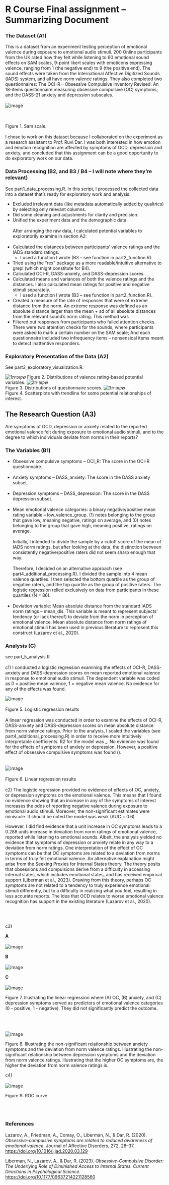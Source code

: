 # R Course Final assignment – Summarizing Document 

### The Dataset (A1)
This is a dataset from an experiment testing perception of emotional valence during exposure to emotional audio stimuli. 200 Online participants from the UK rated how they felt while listening to 60 emotional sound effects on SAM scales, 9-point likert scales with emoticons expressing valence, ranging from 1 (the negative end) to 9 (the positive end). The sound effects were taken from the International Affective Digitized Sounds (IADS) system, and all have norm valence ratings. They also completed two questionnaires: The OCI-R – Obsessive Compulsive Inventory Revised: An 18-items questionnaire measuring obsessive compulsive (OC) symptoms; and the DASS-21 anxiety and depression subscales. <br/><br/>
![image](https://github.com/user-attachments/assets/a07c6977-4dcd-42ed-92d8-c835953d5e9a)

<br/><br/>Figure 1. Sam scale. <br/><br/>
I chose to work on this dataset because I collaborated on the experiment as a research assistant to Prof. Ruvi Dar. I was both interested in how emotion and emotion recognition are affected by symptoms of OCD, depression and anxiety, and concluded that this assignment can be a good opportunity to do exploratory work on our data. 

### Data Processing (B2, and B3 / B4 – I will note where they’re relevant)
See part1_data_processing.R.
In this script, I processed the collected data into a dataset that’s ready for exploratory work and analysis.  
- Excluded irrelevant data (like metadata automatically added by qualtrics) by selecting only relevant columns.
- Did some cleaning and adjustments for clarity and precision.
- Unified the experiment data and the demographic data. <br/><br/>
After arranging the raw data, I calculated potential variables to exploratorily examine in section A2: <br/><br/> 
- Calculated the distances between participants’ valence ratings and the IADS standard ratings.
  - I used a function I wrote (B3 – see function in part2_function.R).
- Tried using the “rex” package as a more readable/intuitive alternative to grepl (which might constitute for B4).  
- Calculated OCI-R, DASS-anxiety, and DASS-depression scores.
- Calculated means and variances of both the valence ratings and the distances. I also calculated mean ratings for positive and negative stimuli separately.
  - I used a function I wrote (B3 – see function in part2_function.R).
- Created a measure of the rate of responses that were of extreme distance from the norm. An extreme response was defined as an absolute distance larger than the mean + sd of all absolute distances from the relevant sound’s norm rating. This method was 
- Filtered out responses from participants who failed attention checks. There were two attention checks for the sounds, where participants were asked to mark a certain number on the SAM scale; And each questionnaire included two infrequency items – nonsensical items meant to detect inattentive responders.

### Exploratory Presentation of the Data (A2)
See part3_exploratory_visualization.R.


![שקופית1](https://github.com/user-attachments/assets/a8996893-dc58-4b00-a7e9-feb3bd467ae0)
Figure 2. Distributions of valence rating-based potential variables.
![שקופית2](https://github.com/user-attachments/assets/16924fbc-80f5-48ee-841b-f148dcb55279)
<br/>Figure 3. Distributions of questionnaire scores. 
![שקופית3](https://github.com/user-attachments/assets/3b0a149d-c8c1-4d78-b50b-1d8c14f9ec99)
<br/> Figure 4. Scatterplots with trendline for some potential relationships of interest.


## The Research Question (A3)
Are symptoms of OCD, depression or anxiety related to the reported emotional valence felt during exposure to emotional audio stimuli, and to the degree to which individuals deviate from norms in their reports? 

### The Variables (B1)

- Obsessive compulsive symptoms – OCI_R: The score in the OCI-R questionnaire. <br/><br/>
- Anxiety symptoms – DASS_anxiety: The score in the DASS anxiety subset. <br/><br/>
- Depression symptoms – DASS_depression: The score in the DASS depression subset. <br/><br/>
- Mean emotional valence categories: a binary negative/positive mean rating variable – low_valence_group. (1) notes belonging to the group that gave low, meaning negative, ratings on average, and (0) notes belonging to the group that gave high, meaning positive, ratings on average. 
<br/><br/> Initially, I intended to divide the sample by a cutoff score of the mean of IADS norm ratings, but after looking at the data, the distinction between consistently negative/positive raters did not seem sharp enough that way. 
<br/><br/>
Therefore, I decided on an alternative approach (see part4_additional_processing.R). I divided the sample into 4 mean valence quartiles. I then selected the bottom quartile as the group of negative raters, and the top quartile as the group of positive raters. The logistic regression relied exclusively on data from participants in these quartiles (N = 86).  <br/><br/>
- Deviation variable: Mean absolute distance from the standard IADS norm ratings –  mean_dis. This variable is meant to represent subjects’ tendency (or lack thereof) to deviate from the norm in perception of emotional valence. Mean absolute distance from norm ratings of emotional stimuli has been used in previous literature to represent this construct (Lazarov et al., 2020). 



### Analysis (C)
see part_5_analysis.R <br/><br/>
c1) 
I conducted a logistic regression examining the effects of OCI-R, DASS-anxiety and DASS-depression scores on mean reported emotional valence in response to emotional audio stimuli. The dependent variable was coded as 0 = positive mean valence, 1 = negative mean valence. No evidence for any of the effects was found. 

 ![image](https://github.com/user-attachments/assets/09466860-2235-4890-9267-e9375e68833d)
 <br/><br/> Figure 5. Logistic regression results <br/><br/>
A linear regression was conducted in order to examine the effects of OCI-R, DASS-anxiety and DASS-depression scores on mean absolute distance from norm valence ratings. Prior to the analysis, I scaled the variables (see part4_additional_processing.R) in order to receive more intuitively interpretable coefficients. R2 for the model was _. No evidence was found for the effects of symptoms of anxiety or depression. However, a positive effect of obsessive compulsive symptoms was found ().  
<br/><br/>
![image](https://github.com/user-attachments/assets/86baafd9-8093-4ccb-944a-8a6f6c9fcf78)
 <br/><br/> Figure 6. Linear regression results <br/><br/>
c2) 
The logistic regression provided no evidence of effects of OC, anxiety, or depression symptoms on the emotional valence. This means that I found no evidence showing that an increase in any of the symptoms of interest increases the odds of reporting negative valence during exposure to emotional audio stimuli. Moreover, the non-significant estimates were miniscule. It should be noted the model was weak (AUC = 0.6). 

However, I did find evidence that a unit increase in OC symptoms leads to a 0.288 units increase in deviation from norm ratings of emotional valence, reported while listening to emotional sounds. Albeit, the analysis yielded no evidence that symptoms of depression or anxiety relate in any way to a deviation from norm ratings. One interpretation of the effect of OC symptoms can be that OC symptoms are related to a deviation from norms in terms of truly felt emotional valence. An alternative explanation might arise from the Seeking Proxies for Internal States theory. The theory posits that obsessions and compulsions derive from a difficulty in accessing internal states, which includes emotional states, and has received empirical support (Liberman et al., 2023). Drawing from this theory, perhaps OC symptoms are not related to a tendency to truly experience emotional stimuli differently, but to a difficulty in realizing what you feel, resulting in less accurate reports. The idea that OCD relates to worse emotional valence recognition has support in the existing literature (Lazarov et al., 2020).  


<br/><br/>


 
c3) 



**A** <br/><br/>  ![image](https://github.com/user-attachments/assets/8d69ebcc-89dc-4799-8b75-19ddd6f9a6f9)


**B** <br/><br/> ![image](https://github.com/user-attachments/assets/aa8fcf53-d98d-45c0-b317-ee5a57d61c34)


**C** <br/><br/> ![image](https://github.com/user-attachments/assets/411ec107-5c15-464e-b586-106b95cae45a)


Figure 7. Illustrating the linear regression where (A) OC, (B) anxiety, and (C) depression symptoms served as predictors of emotional valence categories (0 - positive, 1 - negative). They did not significantly predict the outcome. 
<br/><br/>

<br/><br/> 
![image](https://github.com/user-attachments/assets/4fcc97b0-c2d8-4360-bd5c-64e8b44ff883)


Figure 8.  Illustrating the non-significant relationship between anxiety symptoms and the deviation from norm valence ratings. Illustrating the non-significant relationship between depression symptoms and  the deviation from norm valence ratings. Illustrating that the higher OC symptoms are, the higher the deviation from norm valence ratings is.


c4) <br/><br/>
![image](https://github.com/user-attachments/assets/7b0f439f-d43a-44c8-a577-c838b13f5f42)

Figure 9: ROC curve. 

<br/><br/>
### References 

Lazarov, A., Friedman, A., Comay, O., Liberman, N., & Dar, R. (2020). *Obsessive-compulsive symptoms are related to reduced awareness of emotional valence.* Journal of Affective Disorders, 272, 28–37. https://doi.org/10.1016/j.jad.2020.03.129

Liberman, N., Lazarov, A., & Dar, R. (2023). *Obsessive-Compulsive Disorder: The Underlying Role of Diminished Access to Internal States. Current Directions in Psychological Science.* https://doi.org/10.1177/09637214221128560

